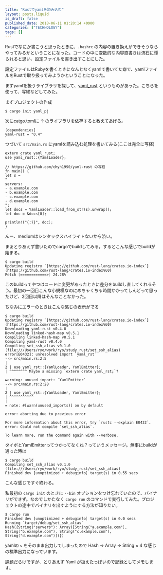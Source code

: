 ```yaml
---
title: "Rustでyamlを読み込む"
layout: posts.liquid
is_draft: false
published_date: 2018-06-11 01:20:14 +0900
categories: ["TECHNOLOGY"]
tags: []
---
```


Rustでなにか書こうと思ったときに、`.bashrc` の内容の置き換えができそうならやってみるかということになった。コードの中に変数的な内容直書きは流石に憚られると思い、設定ファイルを書き出すことにした。

設定ファイルはRubyを書くときになんとなくyamlで書いてた癖で、yamlファイルをRustで取り扱ってみようかということになった。

まずyamlを扱うライブラリを探して、[yaml\_rust](https://github.com/chyh1990/yaml-rust) というものがあった。こちらを使って、写経などしてみた。

まずプロジェクトの作成

    $ cargo init yaml_pj

次にcatgo.tomlに ↑ のライブラリを依存すると教えてあげる。

    [dependencies]
    yaml-rust = "0.4"

つづいて `src/main.rs` にyamlを読み込む処理を書いてみる(ここは完全に写経)

    extern crate yaml_rust;
    use yaml_rust::{YamlLoader};
    
    // https://github.com/chyh1990/yaml-rust の写経
    fn main() {
    let s =
    "
    servers:
    - a.example.com
    - b.example.com
    - c.example.com
    - d.example.com
    ";
    let docs = YamlLoader::load_from_str(s).unwrap();
    let doc = &docs[0];
    
    println!("{:?}", doc);
    }

んー、mediumはシンタックスハイライトないから渋い。

まぁとりあえず書いたのでcargoでbuildしてみる。するとこんな感じでbuildが始まる。

    $ cargo build
    Updating registry `[https://github.com/rust-lang/crates.io-index`](https://github.com/rust-lang/crates.io-index%60)
    Fetch [============>] 24.28%

このbuildってやつはコードに変更があったときに差分をbuildし直してくれるそう。最初の一回目こんな小規模なのにめちゃくちゃ時間かかってしんどって思ったけど、2回目以降はそんなことなかった。

ちなみにエラーのときはこんな感じの表示がでる

    $ cargo build
    Updating registry `[https://github.com/rust-lang/crates.io-index`](https://github.com/rust-lang/crates.io-index%60)
    Downloading yaml-rust v0.4.0
    Downloading linked-hash-map v0.5.1
    Compiling linked-hash-map v0.5.1
    Compiling yaml-rust v0.4.0
    Compiling set_ssh_alias v0.1.0 (file:///Users/ryo/work/ryo/study_rust/set_ssh_alias)
    error[E0432]: unresolved import `yaml_rst`
    --> src/main.rs:2:5
    |
    2 | use yaml_rst::{YamlLoader, YamlEmitter};
    | ^^^^^^^^ Maybe a missing `extern crate yaml_rst;`?

    warning: unused import: `YamlEmitter`
    --> src/main.rs:2:28
    |
    2 | use yaml_rst::{YamlLoader, YamlEmitter};
    | ^^^^^^^^^^^
    |
    = note: #[warn(unused_imports)] on by default

    error: aborting due to previous error

    For more information about this error, try `rustc --explain E0432`.
    error: Could not compile `set_ssh_alias`.

    To learn more, run the command again with --verbose.

タイポとYamlEmitterってつかってなくね？っていうメッセージ。無事にbuildが通った時は

    $ cargo build
    Compiling set_ssh_alias v0.1.0 (file:///Users/ryo/work/ryo/study_rust/set_ssh_alias)
    Finished dev [unoptimized + debuginfo] target(s) in 0.55 secs

こんな感じですぐ終わる。

私最初の `cargo init` のときに `--bin` オプションをつけ忘れていたので、バイナリができず。なのでしかたなく `cargo run` のコマンドで実行してみた。プロジェクトの途中でバイナリを出すようにする方法が知りたい。

    $ cargo run
    Finished dev [unoptimized + debuginfo] target(s) in 0.0 secs
    Running `target/debug/set_ssh_alias`
    Hash({String("servers"): Array([String("a.example.com"), String("b.example.com"), String("c.example.com"), String("d.example.com")])})

yamlの `s` をそのまま出力してしまったので Hash =\> Array =\> String × 4 な感じの標準出力になっています。

課題だらけですが、とりあえず Yaml が扱えたっぽいので記録としてメモします。



